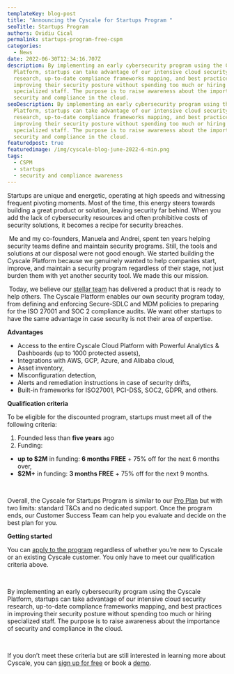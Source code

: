 ```yaml
---
templateKey: blog-post
title: "Announcing the Cyscale for Startups Program "
seoTitle: Startups Program
authors: Ovidiu Cical
permalink: startups-program-free-cspm
categories:
  - News
date: 2022-06-30T12:34:16.707Z
description: By implementing an early cybersecurity program using the Cyscale
  Platform, startups can take advantage of our intensive cloud security
  research, up-to-date compliance frameworks mapping, and best practices in
  improving their security posture without spending too much or hiring
  specialized staff. The purpose is to raise awareness about the importance of
  security and compliance in the cloud.
seoDescription: By implementing an early cybersecurity program using the Cyscale
  Platform, startups can take advantage of our intensive cloud security
  research, up-to-date compliance frameworks mapping, and best practices in
  improving their security posture without spending too much or hiring
  specialized staff. The purpose is to raise awareness about the importance of
  security and compliance in the cloud.
featuredpost: true
featuredimage: /img/cyscale-blog-june-2022-6-min.png
tags:
  - CSPM
  - startups
  - security and compliance awareness
---
```

<!--StartFragment-->

Startups are unique and energetic, operating at high speeds and witnessing frequent pivoting moments. Most of the time, this energy steers towards building a great product or solution, leaving security far behind. When you add the lack of cybersecurity resources and often prohibitive costs of security solutions, it becomes a recipe for security breaches. 

 Me and my co-founders, Manuela and Andrei, spent ten years helping security teams define and maintain security programs. Still, the tools and solutions at our disposal were not good enough. We started building the Cyscale Platform because we genuinely wanted to help companies start, improve, and maintain a security program regardless of their stage, not just burden them with yet another security tool. We made this our mission.  

 Today, we believe our [stellar team](https://cyscale.com/about-us/) has delivered a product that is ready to help others. The Cyscale Platform enables our own security program today, from defining and enforcing Secure-SDLC and MDM policies to preparing for the ISO 27001 and SOC 2 compliance audits. We want other startups to have the same advantage in case security is not their area of expertise. 



**Advantages** 

* Access to the entire Cyscale Cloud Platform with Powerful Analytics & Dashboards (up to 1000 protected assets), 
* Integrations with AWS, GCP, Azure, and Alibaba cloud, 
* Asset inventory, 
* Misconfiguration detection, 
* Alerts and remediation instructions in case of security drifts, 
* Built-in frameworks for ISO27001, PCI-DSS, SOC2, GDPR, and others. 



**Qualification criteria** 

To be eligible for the discounted program, startups must meet all of the following criteria: 

1. Founded less than **five years** ago 
2. Funding: 

* **up to $2M** in funding: **6 months FREE** + 75% off for the next 6 months over,  
* **$2M+** in funding: **3 months FREE** + 75% off for the next 9 months. 

 

Overall, the Cyscale for Startups Program is similar to our [Pro Plan](https://cyscale.com/pricing/) but with two limits: standard T&Cs and no dedicated support. Once the program ends, our Customer Success Team can help you evaluate and decide on the best plan for you. 



**Getting started** 

You can [apply to the program](https://cyscale.com/security-for-startups-program) regardless of whether you’re new to Cyscale or an existing Cyscale customer. You only have to meet our qualification criteria above. 

  

By implementing an early cybersecurity program using the Cyscale Platform, startups can take advantage of our intensive cloud security research, up-to-date compliance frameworks mapping, and best practices in improving their security posture without spending too much or hiring specialized staff. The purpose is to raise awareness about the importance of security and compliance in the cloud. 

 

If you don’t meet these criteria but are still interested in learning more about Cyscale, you can [sign up for free](https://app.cyscale.com/) or book a [demo](https://cyscale.com/request-demo/). 

<!--EndFragment-->